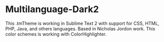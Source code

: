 Multilanguage-Dark2
===================

This .tmTheme is working in Sublime Text 2 with support for CSS, HTML, PHP, Java, and others languages. Based in Nicholas Jordon work.
This color schemes is working with ColorHighlighter.
